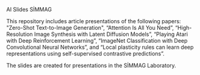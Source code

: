 AI Slides SİMMAG

This repository includes article presentations of the following papers: "Zero-Shot Text-to-Image Generation", “Attention Is All You Need”, “High- Resolution Image Synthesis with Latent Diffusion Models”, “Playing Atari with Deep Reinforcement Learning”, “ImageNet Classification with Deep Convolutional Neural Networks”, and “Local plasticity rules can learn deep representations using self-supervised contrastive predictions”.

The slides are created for presentations in the SİMMAG Laboratory.
